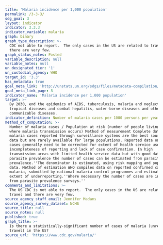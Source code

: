 ```yaml
---
title: 'Malaria incidence per 1,000 population'
permalink: /3-3-3/
sdg_goal: 3
layout: indicator
indicator: 3.3.3
indicator_variable: malaria
graph: binary
graph_type_description: >-
  CDC not able to report.  The only cases in the US are related to travel and
  there are very few.
graph_status_notes: Posted
variable_description: null
variable_notes: null
un_designated_tier: '1'
un_custodial_agency: WHO
target_id: '3.3'
has_metadata: true
goal_meta_link: 'http://unstats.un.org/sdgs/files/metadata-compilation/Metadata-Goal-3.pdf'
goal_meta_link_page: 8
indicator_name: 'Malaria incidence per 1,000 population'
target: >-
  By 2030, end the epidemics of AIDS, tuberculosis, malaria and neglected
  tropical diseases and combat hepatitis, water-borne diseases and other
  communicable diseases.
indicator_definition: Number of malaria cases per 1000 persons per year.
method_of_computation: >-
  Number of malaria cases / Population at risk (number of people living in areas
  where malaria transmission occurs) Method of measurement Complete data on
  malaria cases reported through surveillance systems are the best source of
  data but are rarely available for large populations. Reported data on malaria
  cases generally need to be corrected for extent of health service use,
  incompleteness of reporting and lack of case confirmation. In high
  transmission areas with limited health service data but with good data on
  parasite prevalence the number of cases can be estimated from parasite
  prevalence.''The denominator is estimated, using risk mapping and population
  data. Method of estimation WHO compiles data on reported confirmed cases of
  malaria, submitted by national malaria control programmes and estimates the
  extent of underreporting.''Where necessary the number of cases are inferred
  from parasite prevalence surveys.''
comments_and_limitations: >-
  The US CDC is not able to report.  The only cases in the US are related to
  travel and there are very few.
source_agency_staff_email: Jennifer Madans
source_agency_survey_dataset: NCHS
source_title: null
source_notes: null
published: true
graph_title: >-
  Is there a statistically-significant number of cases of malaria (unrelated to
  travel) in the US?
source_url: 'https://www.cdc.gov/malaria/'
---
```

